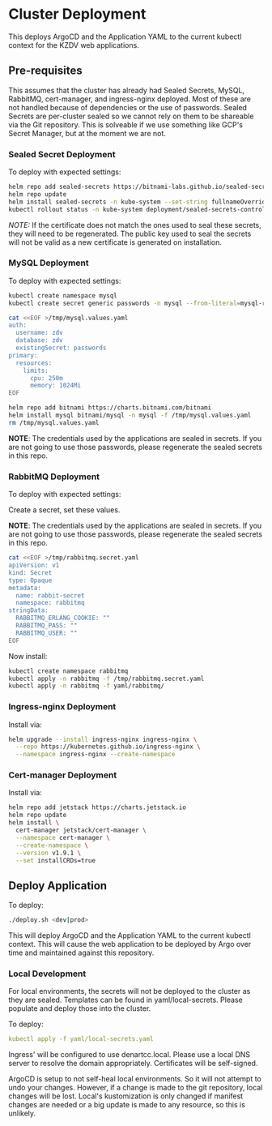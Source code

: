 # Cluster Deployment

This deploys ArgoCD and the Application YAML to the current kubectl context for the KZDV web applications.

## Pre-requisites

This assumes that the cluster has already had Sealed Secrets, MySQL, RabbitMQ, cert-manager, and ingress-nginx deployed. Most of these
 are not handled because of dependencies or the use of passwords. Sealed Secrets are per-cluster sealed so we cannot rely on them to be
 shareable via the Git repository. This is solveable if we use something like GCP's Secret Manager, but at the moment we are not.

### Sealed Secret Deployment

To deploy with expected settings:

```bash
helm repo add sealed-secrets https://bitnami-labs.github.io/sealed-secrets
helm repo update
helm install sealed-secrets -n kube-system --set-string fullnameOverride=sealed-secrets-controller sealed-secrets/sealed-secrets
kubectl rollout status -n kube-system deployment/sealed-secrets-controller
```

*NOTE:* If the certificate does not match the ones used to seal these secrets, they will need to be regenerated. The public key used to seal the secrets will not be valid as a new certificate is generated on installation.

### MySQL Deployment

To deploy with expected settings:

```bash
kubectl create namespace mysql
kubectl create secret generic passwords -n mysql --from-literal=mysql-root-password=root --from-literal=mysql-password=password

cat <<EOF >/tmp/mysql.values.yaml
auth:
  username: zdv
  database: zdv
  existingSecret: passwords
primary:
  resources:
    limits:
      cpu: 250m
      memory: 1024Mi
EOF

helm repo add bitnami https://charts.bitnami.com/bitnami
helm install mysql bitnami/mysql -n mysql -f /tmp/mysql.values.yaml
rm /tmp/mysql.values.yaml
```

**NOTE**: The credentials used by the applications are sealed in secrets. If you are not going to use those passwords, please regenerate the sealed secrets in this repo.

### RabbitMQ Deployment

To deploy with expected settings:

Create a secret, set these values.

**NOTE**: The credentials used by the applications are sealed in secrets. If you are not going to use those passwords, please regenerate the sealed secrets in this repo.

```bash
cat <<EOF >/tmp/rabbitmq.secret.yaml
apiVersion: v1
kind: Secret
type: Opaque
metadata:
  name: rabbit-secret
  namespace: rabbitmq
stringData:
  RABBITMQ_ERLANG_COOKIE: ""
  RABBITMQ_PASS: ""
  RABBITMQ_USER: ""
EOF
```

Now install:

```bash
kubectl create namespace rabbitmq
kubectl apply -n rabbitmq -f /tmp/rabbitmq.secret.yaml
kubectl apply -n rabbitmq -f yaml/rabbitmq/
```

### Ingress-nginx Deployment

Install via:

```bash
helm upgrade --install ingress-nginx ingress-nginx \
  --repo https://kubernetes.github.io/ingress-nginx \
  --namespace ingress-nginx --create-namespace
```

### Cert-manager Deployment

Install via:

```bash
helm repo add jetstack https://charts.jetstack.io
helm repo update
helm install \
  cert-manager jetstack/cert-manager \
  --namespace cert-manager \
  --create-namespace \
  --version v1.9.1 \
  --set installCRDs=true
```

## Deploy Application

To deploy:

```bash
./deploy.sh <dev|prod>
```

This will deploy ArgoCD and the Application YAML to the current kubectl context. This will cause the web application to be deployed
 by Argo over time and maintained against this repository.

 ### Local Development

 For local environments, the secrets will not be deployed to the cluster as they are sealed. Templates can be found in yaml/local-secrets. Please populate and deploy those into the cluster.

 To deploy:

 ```yaml
 kubectl apply -f yaml/local-secrets.yaml
 ```

 Ingress' will be configured to use denartcc.local. Please use a local DNS server to resolve the domain appropriately. Certificates will be self-signed.

 ArgoCD is setup to not self-heal local environments. So it will not attempt to undo your changes. However, if a change is made to the git repository, local changes will be lost. Local's kustomization is only changed if manifest changes are needed or a big update is made to any resource, so this is unlikely.
